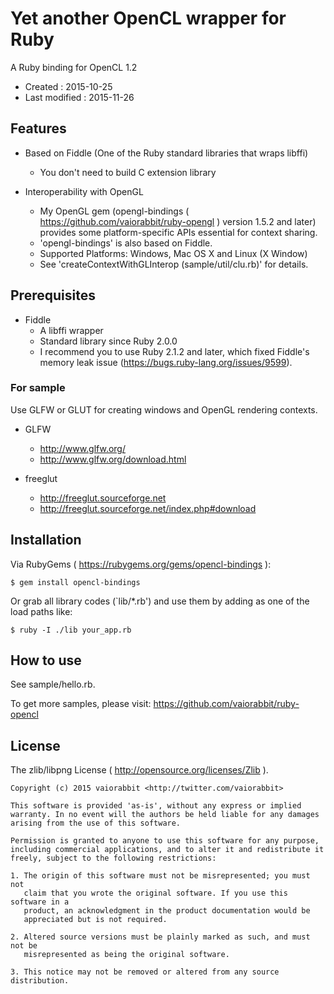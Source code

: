 <!-- -*- mode:markdown; coding:utf-8; -*- -->

# Yet another OpenCL wrapper for Ruby #

A Ruby binding for OpenCL 1.2

*   Created : 2015-10-25
*   Last modified : 2015-11-26


## Features ##

*   Based on Fiddle (One of the Ruby standard libraries that wraps libffi)
	*   You don't need to build C extension library

*   Interoperability with OpenGL
	*   My OpenGL gem (opengl-bindings ( https://github.com/vaiorabbit/ruby-opengl ) version 1.5.2 and later) provides some platform-specific APIs essential for context sharing.
	*   'opengl-bindings' is also based on Fiddle.
	*   Supported Platforms: Windows, Mac OS X and Linux (X Window)
	*   See 'createContextWithGLInterop (sample/util/clu.rb)' for details.


## Prerequisites ##

*   Fiddle
	*   A libffi wrapper
	*   Standard library since Ruby 2.0.0
	*   I recommend you to use Ruby 2.1.2 and later, which fixed Fiddle's memory leak issue (https://bugs.ruby-lang.org/issues/9599).

### For sample ###

Use GLFW or GLUT for creating windows and OpenGL rendering contexts.

*   GLFW
    *   http://www.glfw.org/
    *   http://www.glfw.org/download.html

*   freeglut
    *   http://freeglut.sourceforge.net
    *   http://freeglut.sourceforge.net/index.php#download


## Installation ##

Via RubyGems ( https://rubygems.org/gems/opencl-bindings ):

    $ gem install opencl-bindings

Or grab all library codes (`lib/*.rb') and use them by adding as one of the load paths like:

    $ ruby -I ./lib your_app.rb


## How to use ##

See sample/hello.rb.

To get more samples, please visit:
https://github.com/vaiorabbit/ruby-opencl


## License ##

The zlib/libpng License ( http://opensource.org/licenses/Zlib ).

    Copyright (c) 2015 vaiorabbit <http://twitter.com/vaiorabbit>

    This software is provided 'as-is', without any express or implied
    warranty. In no event will the authors be held liable for any damages
    arising from the use of this software.

    Permission is granted to anyone to use this software for any purpose,
    including commercial applications, and to alter it and redistribute it
    freely, subject to the following restrictions:

    1. The origin of this software must not be misrepresented; you must not
       claim that you wrote the original software. If you use this software in a
       product, an acknowledgment in the product documentation would be
       appreciated but is not required.

    2. Altered source versions must be plainly marked as such, and must not be
       misrepresented as being the original software.

    3. This notice may not be removed or altered from any source distribution.
